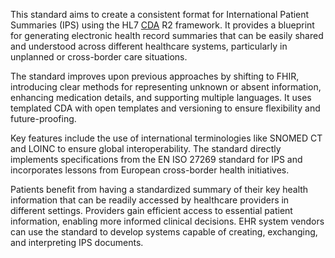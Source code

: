 This standard aims to create a consistent format for International Patient Summaries (IPS) using the HL7 [CDA](https://build.fhir.org/ig/HL7/CDA-core-sd) R2 framework. It provides a blueprint for generating electronic health record summaries that can be easily shared and understood across different healthcare systems, particularly in unplanned or cross-border care situations.

The standard improves upon previous approaches by shifting to FHIR, introducing clear methods for representing unknown or absent information, enhancing medication details, and supporting multiple languages. It uses templated CDA with open templates and versioning to ensure flexibility and future-proofing.

Key features include the use of international terminologies like SNOMED CT and LOINC to ensure global interoperability. The standard directly implements specifications from the EN ISO 27269 standard for IPS and incorporates lessons from European cross-border health initiatives.

Patients benefit from having a standardized summary of their key health information that can be readily accessed by healthcare providers in different settings. Providers gain efficient access to essential patient information, enabling more informed clinical decisions. EHR system vendors can use the standard to develop systems capable of creating, exchanging, and interpreting IPS documents.